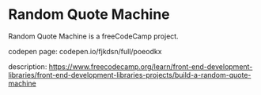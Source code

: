 # Random Quote Machine

Random Quote Machine is a freeCodeCamp project.

codepen page: codepen.io/fjkdsn/full/poeodkx

description: https://www.freecodecamp.org/learn/front-end-development-libraries/front-end-development-libraries-projects/build-a-random-quote-machine
